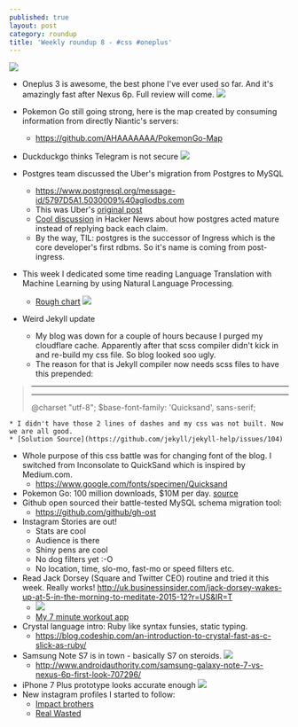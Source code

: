 ```yaml
---
published: true
layout: post
category: roundup
title: 'Weekly roundup 8 - #css #oneplus'
---
```

![](https://devdala.files.wordpress.com/2016/08/img_20160729_213441.jpg)

* Oneplus 3 is awesome, the best phone I've ever used so far. And it's amazingly fast after Nexus 6p. Full review will come.
![](https://pbs.twimg.com/media/Clb4A1_WIAA-a5A.jpg:large)

* Pokemon Go still going strong, here is the map created by consuming information from directly Niantic's servers:
	* <https://github.com/AHAAAAAAA/PokemonGo-Map>
* Duckduckgo thinks Telegram is not secure
![](https://pbs.twimg.com/media/CopP0O-UkAAyy5W.jpg:large)
* Postgres team discussed the Uber's migration from Postgres to MySQL
	* <https://www.postgresql.org/message-id/5797D5A1.5030009%40agliodbs.com>
    * This was Uber's [original post](https://eng.uber.com/mysql-migration/)
    * [Cool discussion](https://news.ycombinator.com/item?id=12201353) in Hacker News about how postgres acted mature instead of replying back each claim.
    * By the way, TIL: postgres is the successor of Ingress which is the core developer's first rdbms. So it's name is coming from post-ingress.
* This week I dedicated some time reading Language Translation with Machine Learning by using Natural Language Processing.
	* [Rough chart](http://language.worldofcomputing.net/category/machine-translation)
    ![](http://language.worldofcomputing.net/wp-content/uploads/2010/11/machine-translation-process1.JPG)
* Weird Jekyll update
	* My blog was down for a couple of hours because I purged my cloudflare cache. Apparently after that scss compiler didn't kick in and re-build my css file. So blog looked soo ugly.
    * The reason for that is Jekyll compiler now needs scss files to have this prepended:

> ---
> ---
> @charset "utf-8";
> $base-font-family: 'Quicksand', sans-serif;

	* I didn't have those 2 lines of dashes and my css was not built. Now we are all good.
    * [Solution Source](https://github.com/jekyll/jekyll-help/issues/104)
* Whole purpose of this css battle was for changing font of the blog. I switched from Inconsolate to QuickSand which is inspired by Medium.com.
	* https://www.google.com/fonts/specimen/Quicksand
* Pokemon Go: 100 million downloads, $10M per day. [source](http://www.androidauthority.com/pokemon-go-100-million-installs-10-million-daily-revenue-706885/)
* Github open sourced their battle-tested MySQL schema migration tool:
	* https://github.com/github/gh-ost
* Instagram Stories are out!
	* Stats are cool
    * Audience is there
    * Shiny pens are cool
    * No dog filters yet :-O
    * No location, time, slo-mo, fast-mo or speed filters etc.
* Read Jack Dorsey (Square and Twitter CEO) routine and tried it this week. Really works!
	<http://uk.businessinsider.com/jack-dorsey-wakes-up-at-5-in-the-morning-to-meditate-2015-12?r=US&IR=T>
	* ![](http://static4.uk.businessinsider.com/image/564df103dd089507548b4661-480/jack-dorsey.jpg)
    * [My 7 minute workout app](https://play.google.com/store/apps/details?id=com.popularapp.sevenmins)
* Crystal language intro: Ruby like syntax funsies, static typing.
	* <https://blog.codeship.com/an-introduction-to-crystal-fast-as-c-slick-as-ruby/>
* Samsung Note S7 is in town - basically S7 on steroids.
	![](http://www.androidauthority.com/wp-content/uploads/2016/08/samsung-galaxy-note-7-vs-nexus-6p-quick-look-aa-4-768x432.jpg)
    * <http://www.androidauthority.com/samsung-galaxy-note-7-vs-nexus-6p-first-look-707296/>
* iPhone 7 Plus prototype looks accurate enough
	[![](http://img.youtube.com/vi/L2o_MUPDRRI/0.jpg)](https://www.youtube.com/watch?v=L2o_MUPDRRI)
* New instagram profiles I started to follow:
	* [Impact brothers](https://www.instagram.com/impact.brothers/)
    * [Real Wasted](https://www.instagram.com/realwasted/)
